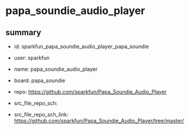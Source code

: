 # papa_soundie_audio_player
 
## summary 
* id: sparkfun_papa_soundie_audio_player_papa_soundie
* user: sparkfun
* name: papa_soundie_audio_player
* board: papa_soundie
* repo: https://github.com/sparkfun/Papa_Soundie_Audio_Player



* src_file_repo_sch: 
* src_file_repo_sch_link: https://github.com/sparkfun/Papa_Soundie_Audio_Player/tree/master/




